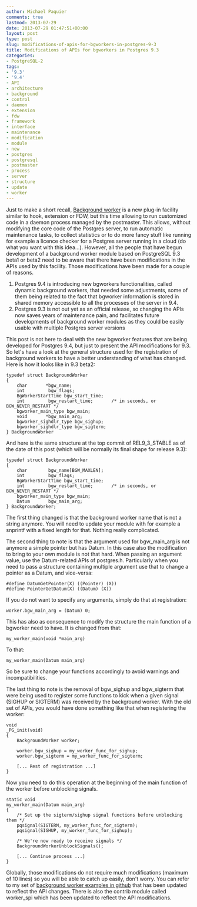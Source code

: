 ```yaml
---
author: Michael Paquier
comments: true
lastmod: 2013-07-29
date: 2013-07-29 01:47:51+00:00
layout: post
type: post
slug: modifications-of-apis-for-bgworkers-in-postgres-9-3
title: Modifications of APIs for bgworkers in Postgres 9.3
categories:
- PostgreSQL-2
tags:
- '9.3'
- '9.4'
- API
- architecture
- background
- control
- daemon
- extension
- fdw
- framework
- interface
- maintenance
- modification
- module
- new
- postgres
- postgresql
- postmaster
- process
- server
- structure
- update
- worker
---
```


Just to make a short recall, [Background worker](http://www.postgresql.org/docs/9.3/static/bgworker.html) is a new plug-in facility similar to hook, extension or FDW, but this time allowing to run customized code in a daemon process managed by the postmaster. This allows, without modifying the core code of the Postgres server, to run automatic maintenance tasks, to collect statistics or to do more fancy stuff like running for example a licence checker for a Postgres server running in a cloud (do what you want with this idea...). However, all the people that have begun development of a background worker module based on PostgreSQL 9.3 beta1 or beta2 need to be aware that there have been modifications in the APIs used by this facility. Those modifications have been made for a couple of reasons.

  1. Postgres 9.4 is introducing new bgworkers functionalities, called dynamic background workers, that needed some adjustments, some of them being related to the fact that bgworker information is stored in shared memory accessible to all the processes of the server in 9.4.
  2. Postgres 9.3 is not out yet as an official release, so changing the APIs now saves years of maintenance pain, and facilitates future developments of background worker modules as they could be easily usable with multiple Postgres server versions

This post is not here to deal with the new bgworker features that are being developed for Postgres 9.4, but just to present the API modifications for 9.3. So let's have a look at the general structure used for the registration of background workers to have a better understanding of what has changed. Here is how it looks like in 9.3 beta2:

    typedef struct BackgroundWorker
    {
        char       *bgw_name;
        int         bgw_flags;
        BgWorkerStartTime bgw_start_time;
        int         bgw_restart_time;       /* in seconds, or BGW_NEVER_RESTART */
        bgworker_main_type bgw_main;
        void       *bgw_main_arg;
        bgworker_sighdlr_type bgw_sighup;
        bgworker_sighdlr_type bgw_sigterm;
    } BackgroundWorker

And here is the same structure at the top commit of REL9_3_STABLE as of the date of this post (which will be normally its final shape for release 9.3):

    typedef struct BackgroundWorker
    {
        char        bgw_name[BGW_MAXLEN];
        int         bgw_flags;
        BgWorkerStartTime bgw_start_time;
        int         bgw_restart_time;       /* in seconds, or BGW_NEVER_RESTART */
        bgworker_main_type bgw_main;
        Datum       bgw_main_arg;
    } BackgroundWorker;

The first thing changed is that the background worker name that is not a string anymore. You will need to update your module with for example a snprintf with a fixed length for that. Nothing really complicated.

The second thing to note is that the argument used for bgw\_main\_arg is not anymore a simple pointer but has Datum. In this case also the modification to bring to your own module is not that hard. When passing an argument value, use the Datum-related APIs of postgres.h. Particularly when you need to pass a structure containing multiple argument use that to change a pointer as a Datum, and vice-versa:

    #define DatumGetPointer(X) ((Pointer) (X))
    #define PointerGetDatum(X) ((Datum) (X))

If you do not want to specify any arguments, simply do that at registration:

    worker.bgw_main_arg = (Datum) 0;

This has also as consequence to modify the structure the main function of a bgworker need to have. It is changed from that:

    my_worker_main(void *main_arg)

To that:

    my_worker_main(Datum main_arg)

So be sure to change your functions accordingly to avoid warnings and incompatibilities.

The last thing to note is the removal of bgw\_sighup and bgw\_sigterm that were being used to register some functions to kick when a given signal (SIGHUP or SIGTERM) was received by the background worker. With the old set of APIs, you would have done something like that when registering the worker:

    void
    _PG_init(void)
    {
        BackgroundWorker worker;
        
        worker.bgw_sighup = my_worker_func_for_sighup;
        worker.bgw_sigterm = my_worker_func_for_sigterm;
    
        [... Rest of registration ...]
    }

Now you need to do this operation at the beginning of the main function of the worker before unblocking signals.

    static void
    my_worker_main(Datum main_arg)
    {
        /* Set up the sigterm/sighup signal functions before unblocking them */
        pqsignal(SIGTERM, my_worker_func_for_sigterm);
        pqsignal(SIGHUP, my_worker_func_for_sighup);
    
        /* We're now ready to receive signals */
        BackgroundWorkerUnblockSignals();
    
        [... Continue process ...]
    }

Globally, those modifications do not require much modifications (maximum of 10 lines) so you will be able to catch up easily, don't worry. You can refer to my set of [background worker examples in github](https://github.com/michaelpq/pg_plugins) that has been updated to reflect the API changes. There is also the contrib module called worker\_spi which has been updated to reflect the API modifications.
